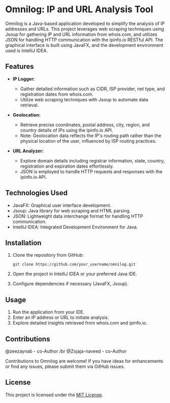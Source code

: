 # Omnilog: IP and URL Analysis Tool

Omnilog is a Java-based application developed to simplify the analysis of IP addresses and URLs. This project leverages web scraping techniques using Jsoup for gathering IP and URL information from whois.com, and utilizes JSON for handling HTTP communication with the ipinfo.io RESTful API. The graphical interface is built using JavaFX, and the development environment used is IntelliJ IDEA.

## Features

- **IP Logger:**
  - Gather detailed information such as CIDR, ISP provider, net type, and registration dates from whois.com.
  - Utilize web scraping techniques with Jsoup to automate data retrieval.
  
- **Geolocation:**
  - Retrieve precise coordinates, postal address, city, region, and country details of IPs using the ipinfo.io API.
  - Note: Geolocation data reflects the IP's routing path rather than the physical location of the user, influenced by ISP routing practices.
  
- **URL Analyzer:**
  - Explore domain details including registrar information, state, country, registration and expiration dates effortlessly.
  - JSON is employed to handle HTTP requests and responses with the ipinfo.io API.

## Technologies Used

- JavaFX: Graphical user interface development.
- Jsoup: Java library for web scraping and HTML parsing.
- JSON: Lightweight data interchange format for handling HTTP communication.
- IntelliJ IDEA: Integrated Development Environment for Java.

## Installation

1. Clone the repository from GitHub:
   ```
   git clone https://github.com/your_username/omnilog.git
   ```
   
2. Open the project in IntelliJ IDEA or your preferred Java IDE.

3. Configure dependencies if necessary (JavaFX, Jsoup).

## Usage

1. Run the application from your IDE.
2. Enter an IP address or URL to initiate analysis.
3. Explore detailed insights retrieved from whois.com and ipinfo.io.

## Contributions
@zeezaynab - co-Author /br
@Zojaja-naveed - co-Author

Contributions to Omnilog are welcome! If you have ideas for enhancements or find any issues, please submit them via GitHub issues.

## License

This project is licensed under the [MIT License](https://opensource.org/licenses/MIT).
